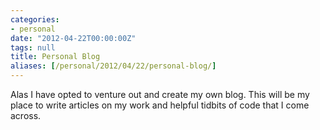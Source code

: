 ```yaml
---
categories:
- personal
date: "2012-04-22T00:00:00Z"
tags: null
title: Personal Blog
aliases: [/personal/2012/04/22/personal-blog/]
---
```

Alas I have opted to venture out and create my own blog. This will be my place
to write articles on my work and helpful tidbits of code that I come across.

